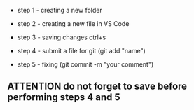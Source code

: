* step 1 - creating a new folder

* step 2 - creating a new file in VS Code

* step 3 - saving changes ctrl+s

* step 4 - submit a file for git (git add "name")

* step 5 - fixing (git commit -m "your comment")

## ATTENTION  do not forget to save before performing steps 4 and 5